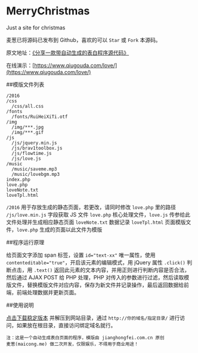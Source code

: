 # MerryChristmas
Just a site for christmas

麦葱已将源码已发布到 Github，喜欢的可以 `Star` 或 `Fork` 本源码。

原文地址：[《分享一款带自动生成的表白程序源代码》](https://maicong.me/t/124)

在线演示：[https://www.qiugouda.com/love/](https://www.qiugouda.com/love/)

##模版文件列表

```
/2016
/css
  /css/all.css
/fonts
  /fonts/RuiHeiXiTi.otf
/img
  /img/***.jpg
  /img/***.gif
/js
  /js/jquery.min.js
  /js/brav1toolbox.js
  /js/flowtime.js
  /js/love.js
/music
  /music/saveme.mp3
  /music/lovebgm.mp3
index.php
love.php
loveNote.txt
loveTpl.html
```

`/2016` 用于存放生成的静态页面，若更改，请同时修改 `love.php` 里的路径
`/js/love.min.js` 字段获取 JS 文件
`love.php` 核心处理文件，`love.js` 传参给此文件处理并生成相应静态页面
`loveNote.txt` 数据记录
`loveTpl.html` 页面模版文件，`love.php` 生成的页面以此文件为模版

##程序运行原理

给页面文字添加 span 标签，设置 `id="text-xx"` 唯一属性，使用 `contenteditable="true"`，开启该元素的编辑模式，用 jQuery 属性 `.click()` 判断点击，用 `.text()` 返回此元素的文本内容，并用正则进行判断内容是否合法，然后通过 AJAX POST 给 PHP 处理，PHP 对传入的参数进行过滤，然后读取模版文件，替换模版文件对应内容，保存为新文件并记录操作，最后返回数据给前端，前端处理数据并更新页面。

##使用说明

[点击下载稳定版本](https://github.com/maicong/qiugouda_love/releases) 并解压到网站目录，通过 `http://你的域名/指定目录/` 进行访问，如果放在根目录，直接访问绑定域名就行。

```
注：这是一个自动生成表白页面的程序，模版由 jianghongfei.com.cn 原创
麦葱(maicong.me) 做二次开发，仅限娱乐，不得用于商业用途！
```


